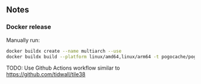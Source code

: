 ## Notes

### Docker release

Manually run:

```sh
docker buildx create --name multiarch --use
docker buildx build --platform linux/amd64,linux/arm64 -t pogocache/pogocache:latest --push .
```

TODO: Use Github Actions workflow similar to https://github.com/tidwall/tile38
